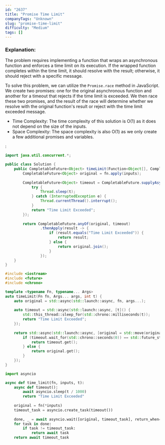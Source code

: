 ```yaml
---
id: "2637"
title: "Promise Time Limit"
companyTags: "Unknown"
slug: "promise-time-limit"
difficulty: "Medium"
tags: []
---
```


### Explanation:
The problem requires implementing a function that wraps an asynchronous function and enforces a time limit on its execution. If the wrapped function completes within the time limit, it should resolve with the result; otherwise, it should reject with a specific message.

To solve this problem, we can utilize the `Promise.race` method in JavaScript. We create two promises: one for the original asynchronous function and another for a timeout that rejects if the time limit is exceeded. We then race these two promises, and the result of the race will determine whether we resolve with the original function's result or reject with the time limit exceeded message.

- Time Complexity: The time complexity of this solution is O(1) as it does not depend on the size of the inputs.
- Space Complexity: The space complexity is also O(1) as we only create a few additional promises and variables.

:

```java
import java.util.concurrent.*;

public class Solution {
    public CompletableFuture<Object> timeLimit(Function<Object[], CompletableFuture<Object>> fn, Object[] inputs, int t) {
        CompletableFuture<Object> original = fn.apply(inputs);
        
        CompletableFuture<Object> timeout = CompletableFuture.supplyAsync(() -> {
            try {
                Thread.sleep(t);
            } catch (InterruptedException e) {
                Thread.currentThread().interrupt();
            }
            return "Time Limit Exceeded";
        });
        
        return CompletableFuture.anyOf(original, timeout)
                .thenApply(result -> {
                    if (result.equals("Time Limit Exceeded")) {
                        return result;
                    } else {
                        return original.join();
                    }
                });
    }
}
```

```cpp
#include <iostream>
#include <future>
#include <chrono>

template <typename Fn, typename... Args>
auto timeLimit(Fn fn, Args... args, int t) {
    auto original = std::async(std::launch::async, fn, args...);
    
    auto timeout = std::async(std::launch::async, [t]() {
        std::this_thread::sleep_for(std::chrono::milliseconds(t));
        return "Time Limit Exceeded";
    });
    
    return std::async(std::launch::async, [original = std::move(original), timeout = std::move(timeout)]() {
        if (timeout.wait_for(std::chrono::seconds(0)) == std::future_status::ready) {
            return timeout.get();
        } else {
            return original.get();
        }
    });
}
```

```python
import asyncio

async def time_limit(fn, inputs, t):
    async def timeout():
        await asyncio.sleep(t / 1000)
        return "Time Limit Exceeded"
    
    original = fn(*inputs)
    timeout_task = asyncio.create_task(timeout())
    
    done, _ = await asyncio.wait([original, timeout_task], return_when=asyncio.FIRST_COMPLETED)
    for task in done:
        if task != timeout_task:
            return await task
    return await timeout_task
```